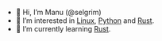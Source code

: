 - 👋 Hi, I’m Manu (@selgrim)
- 👀 I’m interested in [Linux](https://archlinux.org), [Python](https://www.python.org) and [Rust](https://www.rust-lang.org/).
- 🌱 I’m currently learning [Rust](https://doc.rust-lang.org/book/).

<!---
- 💞️ I’m looking to collaborate on ...
- 📫 How to reach me ...
- 😄 Pronouns: ...
- ⚡ Fun fact: ...

selgrim/selgrim is a ✨ special ✨ repository because its `README.md` (this file) appears on your GitHub profile.
You can click the Preview link to take a look at your changes.
--->
